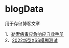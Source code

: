 # blogData
用于存储博客文章


1、[勒索病毒应急响应自救手册](http://www.exp-9.com/post/47.html)</br>
2、[2022新型XSS模糊测试](http://www.exp-9.com/post/42.html)
